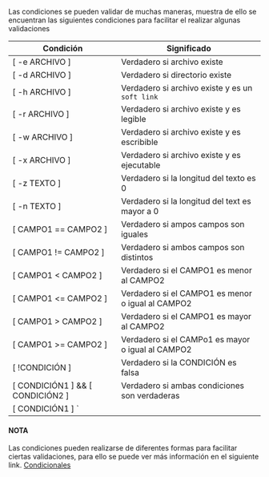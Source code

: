 Las condiciones se pueden validar de muchas maneras, muestra de ello se encuentran las siguientes condiciones para facilitar el realizar algunas validaciones

Condición | Significado
--- | ---
[ -e ARCHIVO ] | Verdadero si archivo existe
[ -d ARCHIVO ] | Verdadero si directorio existe
[ -h ARCHIVO ] | Verdadero si archivo existe y es un `soft link`
[ -r ARCHIVO ] | Verdadero si archivo existe y es legible
[ -w ARCHIVO ] | Verdadero si archivo existe y es escribible
[ -x ARCHIVO ] | Verdadero si archivo existe y es ejecutable
[ -z TEXTO ] | Verdadero si la longitud del texto es 0
[ -n TEXTO ]  | Verdadero si la longitud del text es mayor a 0
[ CAMPO1 == CAMPO2 ] | Verdadero si ampos campos son iguales
[ CAMPO1 != CAMPO2 ] | Verdadero si ambos campos son distintos
[ CAMPO1 < CAMPO2 ] | Verdadero si el CAMPO1 es menor al CAMPO2
[ CAMPO1 <= CAMPO2 ] | Verdadero si el CAMPO1 es menor o igual al CAMPO2
[ CAMPO1 > CAMPO2 ] | Verdadero si el CAMPO1 es mayor al CAMPO2
[ CAMPO1 >= CAMPO2 ] | Verdadero si el CAMPo1 es mayor o igual al CAMPO2
[ !CONDICIÓN ] | Verdadero si la CONDICIÓN es falsa
[ CONDICIÓN1 ] && [ CONDICIÓN2 ] | Verdadero si ambas condiciones son verdaderas
[ CONDICIÓN1 ] `||` [ CONDICIÓN2 ] | Verdadero si una o ambas condiciones son verdaderas

#### NOTA
Las condiciones pueden realizarse de diferentes formas para facilitar ciertas validaciones, para ello se puede ver más información en el siguiente link.
[Condicionales](https://tldp.org/LDP/Bash-Beginners-Guide/html/sect_07_01.html#sect_07_01_01)
